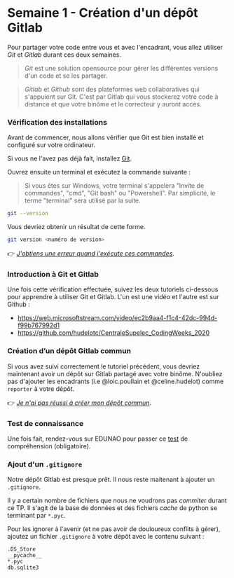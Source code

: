 # Semaine 1 - Création d'un dépôt Gitlab

Pour partager votre code entre vous et avec l'encadrant, vous allez utiliser *Git* et *Gitlab* durant ces deux semaines.

> _Git_ est une solution opensource pour gérer les différentes versions d'un code et se les partager.

> _Gitlab_ et _Github_ sont des plateformes web collaboratives qui s'appuient sur Git. C'est par Gitlab qui vous stockerez votre code à distance et que votre binôme et le correcteur y auront accès.

### Vérification des installations

Avant de commencer, nous allons vérifier que Git est bien installé et configuré sur votre ordinateur.

Si vous ne l'avez pas déjà fait, installez [Git](https://git-scm.com/).

Ouvrez ensuite un terminal et exécutez la commande suivante :

> Si vous êtes sur Windows, votre terminal s'appelera "Invite de commandes", "cmd", "Git bash" ou "Powershell". Par simplicité, le terme "terminal" sera utilisé par la suite.

```bash
git --version
```

Vous devriez obtenir un résultat de cette forme.

```bash
git version <numéro de version>
```

:point_right: _[J'obtiens une erreur quand j'exécute ces commandes](https://github.com/LoicPoullain/je-code/blob/master/regler-les-problemes-de-path.md)_.

### Introduction à Git et Gitlab

Une fois cette vérification effectuée, suivez les deux tutoriels ci-dessous pour apprendre à utiliser Git et Gitlab. L'un est une vidéo et l'autre est sur Github :
- https://web.microsoftstream.com/video/ec2b9aa4-f1c4-42dc-994d-f99b767992d1
- https://github.com/hudelotc/CentraleSupelec_CodingWeeks_2020

### Création d’un dépôt Gitlab commun

Si vous avez suivi correctement le tutoriel précédent, vous devriez maintenant avoir un dépôt sur Gitlab partagé avec votre binôme. N'oubliez pas d'ajouter les encadrants (i.e @loic.poullain et @celine.hudelot) comme `reporter` à votre dépôt.

:point_right: _[Je n'ai pas réussi à créer mon dépôt commun](https://github.com/LoicPoullain/je-code/blob/master/configurer-depot-gitlab.md)_.

<!-- ### Apprendre à gérer les conflits

TODO: provoquer et gérer des conflits -->


### Test de connaissance

Une fois fait, rendez-vous sur EDUNAO pour passer ce [test](#) de compréhension (obligatoire).

### Ajout d'un `.gitignore`

Notre dépôt Gitlab est presque prêt. Il nous reste maitenant à ajouter un `.gitignore`.

Il y a certain nombre de fichiers que nous ne voudrons pas *commiter* durant ce TP. Il s'agit de la base de données et des fichiers *cache* de python se terminant par `*.pyc`.

Pour les ignorer à l'avenir (et ne pas avoir de douloureux conflits à gérer), ajoutez un fichier `.gitignore` à votre dépôt avec le contenu suivant :

```
.DS_Store
__pycache__
*.pyc
db.sqlite3
```
